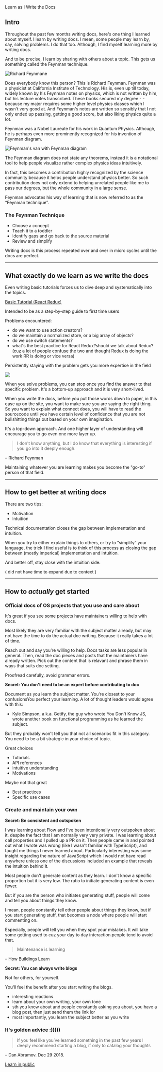 Learn as I Write the Docs

## Intro

Throughout the past few months writing docs, here's one thing I learned about myself. I learn by writing docs. I mean, some people may learn by, say, solving problems. I do that too. Although, I find myself learning more by writing docs.

And to be precise, I learn by sharing with others about a topic. This gets us something called the Feynman technique.

![Richard Feynmane](https://i.imgur.com/1MjNOCv.png)

Does everybody know this person? This is Richard Feynman. Feynman was a physicist at California Institute of Technology. His is, even up till today, widely known by his Feynman notes on physics, which is not written by him, but his lecture notes transcribed. These books secured my degree - - because my major requires some higher level physics classes which I wasn't very good at. And Feynman's notes are written so sensibly that I not only ended up passing, getting a good score, but also liking physics quite a lot.

Feynman was a Nobel Laureate for his work in Quantum Physics. Although, he is perhaps even more prominently recognized for his invention of Feynman diagram.

![Feynman's van with Feynman diagram](https://i.imgur.com/Ztw8sjl.png)

The Feynman diagram does not state any theorems, instead it is a notational tool to help people visualize rather complex physics ideas intuitively.

In fact, this becomes a contribution highly recognized by the science community because it helps people understand physics better. So such contribution does not only extend to helping unrelated people like me to pass our degrees, but the whole community in a large sense.

Feynman advocates his way of learning that is now referred to as the “Feynman technique”.

### The Feynman Technique

- Choose a concept
- Teach it to a toddler
- Identify gaps and go back to the source material
- Review and simplify

Writing docs is this process repeated over and over in micro cycles until the docs are perfect.

---

## What exactly do we learn as we write the docs

Even writing basic tutorials forces us to dive deep and systematically into the topics.

[Basic Tutorial (React Redux)](https://react-redux.js.org/introduction/basic-tutorial)

Intended to be as a step-by-step guide to first time users

Problems encountered:

- do we want to use action creators?
- do we maintain a normalized store, or a big array of objects?
- do we use switch statements?
- what's the best practice for React Redux?should we talk about Redux? (cuz a lot of people confuse the two and thought Redux is doing the work RR is doing or vice versa)

Persistently staying with the problem gets you more expertise in the field

![](https://i.imgur.com/5muNdso.png)

When you solve problems, you can stop once you find the answer to that specific problem. It's a bottom-up approach and it is very short-lived.

When you write the docs, before you put those words down to paper, in this case up on the site, you want to make sure you are saying the right thing. So you want to explain what connect does, you will have to read the sourcecode until you have certain level of confidence that you are not bullshitting things out based on your own imagination.

It's a top-down approach. And one higher layer of understanding will encourage you to go even one more layer up.

> I don't know anything, but I do know that everything is interesting if you go into it deeply enough.

– Richard Feynman

Maintaining whatever you are learning makes you become the "go-to" person of that field.

---

## How to get better at writing docs

There are two tips:

- Motivation
- Intuition

Technical documentation closes the gap between implementation and intuition.

When you try to either explain things to others, or try to “simplify” your language, the trick I find useful is to think of this process as closing the gap between (mostly imperical) implementation and intuition.

And better off, stay close with the intuition side.

( did not have time to expand due to context )

---

## How to *actually* get started

### Official docs of OS projects that you use and care about

It's great if you see some projects have maintainers willing to help with docs.

Most likely they are very familiar with the subject matter already, but may not have the time to do the actual doc writing. Because it really takes a lot of time.

Reach out and say you're willing to help. Docs tasks are less popular in general. Then, read the doc pieces and posts that the maintainers have already written. Pick out the content that is relavant and phrase them in ways that suits doc setting.

Proofread carefully, avoid grammar errors.

**Secret: You don't need to be an expert before contributing to doc**

Document as you learn the subject matter. You're closest to your confusionsYou perfect your learning. A lot of thought leaders would agree with this:

- Kyle Simpson, a.k.a. Getify, the guy who wrote You Don't Know JS, wrote another book on functional programming as he learned the subject.

But they probably won't tell you that not all scenarios fit in this category. You need to be a bit strategic in your choice of topic.

Great choices

- Tutorials
- API references
- Intuitive understanding
- Motivations

Maybe not that great

- Best practices
- Specific use cases

### Create and maintain your own

**Secret: Be consistent and outspoken**

I was learning about Flow and I've been intentionally very outspoken about it, despite the fact that I am normally very very private. I was learning about call properties and I pulled up a PR on it. Then people came in and pointed out what I wrote was wrong (like I wasn't familiar with TypeScript), and taught me things I never learned about. Particularly interesting was some insight regarding the nature of JavaScript which I would not have read anywhere unless one of the discussions included an example that reveals the intuition behind it.

Most people don't generate content as they learn. I don't know a specific proportion but it is very low. The ratio to initiate generating content is even fewer.

But if you are the person who initiates generating stuff, people will come and tell you about things they know.

I mean, people constantly tell other people about things they know, but if you start generating stuff, that becomes a node where people will start commenting on.

Especially, people will tell you when they spot your mistakes. It will take some getting used to cuz your day to day interaction people tend to avoid that.

> Maintenance is learning

– How Buildings Learn

**Secret: You can always write blogs**

Not for others, for yourself.

You'll feel the benefit after you start writing the blogs.

- interesting reactions
- learn about your own writing, your own tone
- sth you know about and people constantly asking you about, you have a blog post, then just send them the link lor
- most importantly, you learn the subject better as you write

### It's golden advice :)))))

> If you feel like you’ve learned something in the past few years I deeply recommend starting a blog, if only to catalog your thoughts

– Dan Abramov. Dec 29 2018.

[Learn in public](https://twitter.com/swyx/status/1009174159690264579?s=20)
